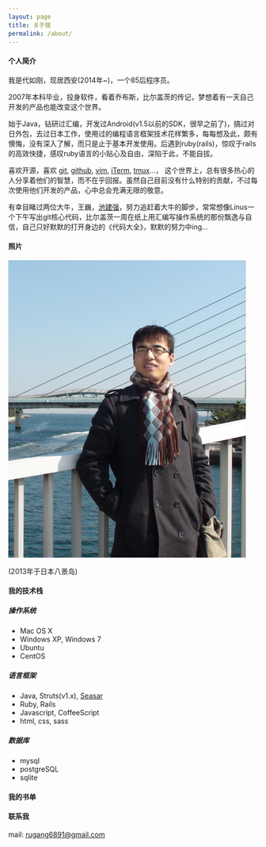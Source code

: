 ```yaml
---
layout: page
title: 关于我
permalink: /about/
---
```


#### 个人简介

我是代如刚，现居西安(2014年~)，一个85后程序员。

2007年本科毕业，投身软件，看着乔布斯，比尔盖茨的传记，梦想着有一天自己开发的产品也能改变这个世界。

始于Java，钻研过汇编，开发过Android(v1.5以前的SDK，很早之前了)，搞过对日外包，去过日本工作，使用过的编程语言框架技术花样繁多，每每想及此，颇有懊悔，没有深入了解，而只是止于基本开发使用。后遇到ruby(rails)，惊叹于rails的高效快捷，感叹ruby语言的小贴心及自由，深陷于此，不能自拔。

喜欢开源，喜欢
[git](http://git-scm.com/),
[github](https://github.com/),
[vim](http://www.vim.org/),
[iTerm](http://iterm2.com/),
[tmux](http://tmux.sourceforge.net/)...，
这个世界上，总有很多热心的人分享着他们的智慧，而不在乎回报。虽然自己目前没有什么特别的贡献，不过每次使用他们开发的产品，心中总会充满无限的敬意。

有幸目睹过两位大牛，王巍，[池建强](http://macshuo.com/)，努力追赶着大牛的脚步，常常想像Linus一个下午写出git核心代码，比尔盖茨一周在纸上用汇编写操作系统的那份飘逸与自信，自己只好默默的打开身边的《代码大全》，默默的努力中ing...

#### 照片

![代如刚](/images/aboutme/aboutme.jpg "代如刚")

(2013年于日本八景岛)

#### 我的技术栈

##### 操作系统

* Mac OS X
* Windows XP, Windows 7
* Ubuntu
* CentOS

##### 语言框架

* Java, Struts(v1.x), 
  [Seasar](http://www.seasar.org/cn/)
* Ruby, Rails
* Javascript, CoffeeScript
* html, css, sass


##### 数据库

* mysql
* postgreSQL
* sqlite

#### 我的书单


#### 联系我

mail: <rugang6891@gmail.com>

